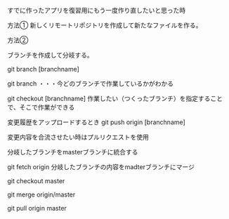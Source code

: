 
すでに作ったアプリを復習用にもう一度作り直したいと思った時

方法①
新しくリモートリポジトリを作成して新たなファイルを作る。

方法②

ブランチを作成して分岐する。

git branch [branchname]

git branch ・・・今どのブランチで作業しているかがわかる

git checkout [branchname]
作業したい（つくったブランチ）を指定することで、そこで作業ができる

変更履歴をアップロードするとき
git push origin [branchname]

変更内容を合流させたい時はプルリクエストを使用

分岐したブランチをmasterブランチに統合する

git fetch origin  分岐したブランチの内容をmadterブランチにマージ


git checkout master

git merge origin/master

git pull origin master
